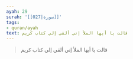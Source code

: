 ```yaml
---
ayah: 29
surah: '[[027|سورة]]'
tags:
- quran/ayah
text: قالت يا أيها الملأ إني ألقي إلي كتاب كريم
---
```

> قالت يا أيها الملأ إني ألقي إلي كتاب كريم
